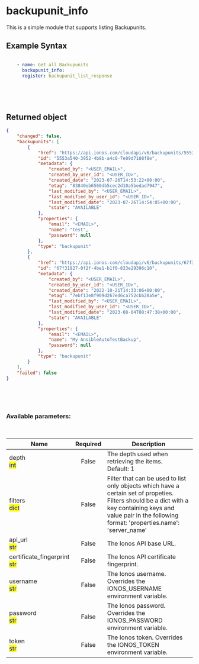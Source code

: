 # backupunit_info

This is a simple module that supports listing Backupunits.

## Example Syntax


```yaml

    - name: Get all Backupunits
      backupunit_info:
      register: backupunit_list_response

```

&nbsp;

&nbsp;
## Returned object
```json
{
    "changed": false,
    "backupunits": [
        {
            "href": "https://api.ionos.com/cloudapi/v6/backupunits/5553a540-3952-4b8b-a4c0-7e09d7108f8e",
            "id": "5553a540-3952-4b8b-a4c0-7e09d7108f8e",
            "metadata": {
                "created_by": "<USER_EMAIL>",
                "created_by_user_id": "<USER_ID>",
                "created_date": "2023-07-26T14:53:22+00:00",
                "etag": "83840eb6560db5cec2d10a5bedad7947",
                "last_modified_by": "<USER_EMAIL>",
                "last_modified_by_user_id": "<USER_ID>",
                "last_modified_date": "2023-07-26T14:54:05+00:00",
                "state": "AVAILABLE"
            },
            "properties": {
                "email": "<EMAIL>",
                "name": "test",
                "password": null
            },
            "type": "backupunit"
        },
        {
            "href": "https://api.ionos.com/cloudapi/v6/backupunits/67f31927-0f2f-4be1-b1f0-833e29396c10",
            "id": "67f31927-0f2f-4be1-b1f0-833e29396c10",
            "metadata": {
                "created_by": "<USER_EMAIL>",
                "created_by_user_id": "<USER_ID>",
                "created_date": "2022-10-21T14:33:06+00:00",
                "etag": "7ebf13e8f909d267ed6ca752cbb28a5e",
                "last_modified_by": "<USER_EMAIL>",
                "last_modified_by_user_id": "<USER_ID>",
                "last_modified_date": "2023-08-04T08:47:38+00:00",
                "state": "AVAILABLE"
            },
            "properties": {
                "email": "<EMAIL>",
                "name": "My AnsibleAutoTestBackup",
                "password": null
            },
            "type": "backupunit"
        }
    ],
    "failed": false
}

```

&nbsp;

&nbsp;
### Available parameters:
&nbsp;

<table data-full-width="true">
  <thead>
    <tr>
      <th width="22.8vw">Name</th>
      <th width="10.8vw" align="center">Required</th>
      <th>Description</th>
    </tr>
  </thead>
  <tbody>
  <tr>
  <td>depth<br/><mark style="color:blue;">int</mark></td>
  <td align="center">False</td>
  <td>The depth used when retrieving the items.<br />Default: 1</td>
  </tr>
  <tr>
  <td>filters<br/><mark style="color:blue;">dict</mark></td>
  <td align="center">False</td>
  <td>Filter that can be used to list only objects which have a certain set of propeties. Filters should be a dict with a key containing keys and value pair in the following format: 'properties.name': 'server_name'</td>
  </tr>
  <tr>
  <td>api_url<br/><mark style="color:blue;">str</mark></td>
  <td align="center">False</td>
  <td>The Ionos API base URL.</td>
  </tr>
  <tr>
  <td>certificate_fingerprint<br/><mark style="color:blue;">str</mark></td>
  <td align="center">False</td>
  <td>The Ionos API certificate fingerprint.</td>
  </tr>
  <tr>
  <td>username<br/><mark style="color:blue;">str</mark></td>
  <td align="center">False</td>
  <td>The Ionos username. Overrides the IONOS_USERNAME environment variable.</td>
  </tr>
  <tr>
  <td>password<br/><mark style="color:blue;">str</mark></td>
  <td align="center">False</td>
  <td>The Ionos password. Overrides the IONOS_PASSWORD environment variable.</td>
  </tr>
  <tr>
  <td>token<br/><mark style="color:blue;">str</mark></td>
  <td align="center">False</td>
  <td>The Ionos token. Overrides the IONOS_TOKEN environment variable.</td>
  </tr>
  </tbody>
</table>
